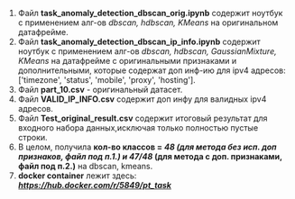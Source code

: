 1. Файл **task_anomaly_detection_dbscan_orig.ipynb** содержит ноутбук с применением алг-ов _dbscan, hdbscan, KMeans_ на оригинальном датафрейме.
2. Файл **task_anomaly_detection_dbscan_ip_info.ipynb** содержит ноутбук с применением алг-ов _dbscan, hdbscan, GaussianMixture, KMeans_ на датафрейме с оригинальными признаками и дополнительными, которые содержат доп инф-ию для ipv4 адресов: ['timezone', 'status', 'mobile', 'proxy', 'hosting'].
3. Файл **part_10.csv** - оригинальный датасет.
4. Файл **VALID_IP_INFO.csv** содержит доп инфу для валидных ipv4 адресов.
5.  Файл **Test_original_result.csv** содержит итоговый результат для входного набора данных,исключая только полностью пустые строки.
6.  В  целом, получила **кол-во классов = _48 (для метода без исп. доп признаков, файл под п.1.) и 47/48_ (для метода с доп. признаками, файл под п.2.)** на dbscan, kmeans.
7.   **docker container** лежит здесь: **_https://hub.docker.com/r/5849/pt_task_** 
